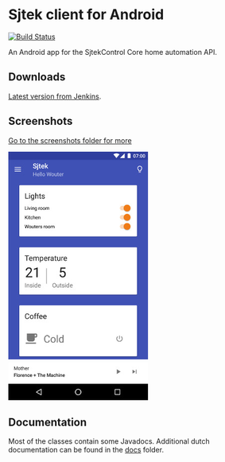 # Sjtek client for Android
[![Build Status](https://jenkins.habets.io/buildStatus/icon?job=Sjtek/sjtekclient-android/master)](https://jenkins.habets.io/job/Sjtek/job/sjtekclient-android/job/master/)

An Android app for the SjtekControl Core home automation API.

## Downloads
[Latest version from Jenkins](https://jenkins.habets.io/job/Sjtek/job/sjtekclient-android/job/master/lastSuccessfulBuild/artifact/app/build/outputs/apk/app-release-unsigned.apk).

## Screenshots
[Go to the screenshots folder for more](/screenshots/README.md)

![Dashboard](./screenshots/screenshot-small.jpg)

## Documentation
Most of the classes contain some Javadocs. Additional dutch documentation can be found in the [docs](./docs/README.md) folder.